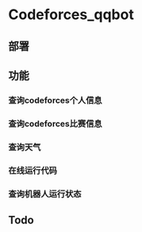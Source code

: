 # Codeforces_qqbot

## 部署


## 功能

### 查询codeforces个人信息

### 查询codeforces比赛信息

### 查询天气

### 在线运行代码

### 查询机器人运行状态

## Todo